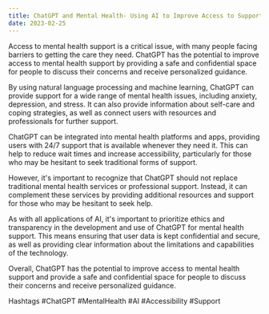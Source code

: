 ```yaml
---
title: ChatGPT and Mental Health- Using AI to Improve Access to Support
date: 2023-02-25
---
```


Access to mental health support is a critical issue, with many people facing barriers to getting the care they need. ChatGPT has the potential to improve access to mental health support by providing a safe and confidential space for people to discuss their concerns and receive personalized guidance.

By using natural language processing and machine learning, ChatGPT can provide support for a wide range of mental health issues, including anxiety, depression, and stress. It can also provide information about self-care and coping strategies, as well as connect users with resources and professionals for further support.

ChatGPT can be integrated into mental health platforms and apps, providing users with 24/7 support that is available whenever they need it. This can help to reduce wait times and increase accessibility, particularly for those who may be hesitant to seek traditional forms of support.

However, it's important to recognize that ChatGPT should not replace traditional mental health services or professional support. Instead, it can complement these services by providing additional resources and support for those who may be hesitant to seek help.

As with all applications of AI, it's important to prioritize ethics and transparency in the development and use of ChatGPT for mental health support. This means ensuring that user data is kept confidential and secure, as well as providing clear information about the limitations and capabilities of the technology.

Overall, ChatGPT has the potential to improve access to mental health support and provide a safe and confidential space for people to discuss their concerns and receive personalized guidance.

Hashtags
#ChatGPT #MentalHealth #AI #Accessibility #Support